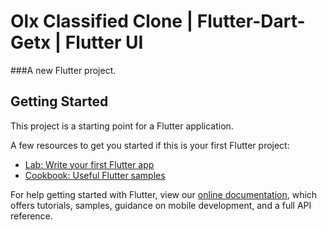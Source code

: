 # Olx Classified Clone  | Flutter-Dart-Getx | Flutter UI

###A new Flutter project.

## Getting Started

This project is a starting point for a Flutter application.

A few resources to get you started if this is your first Flutter project:

- [Lab:  Write your first Flutter app](https://flutter.dev/docs/get-started/codelab)
- [Cookbook: Useful Flutter samples](https://flutter.dev/docs/cookbook)

For help getting started with Flutter, view our
[online documentation](https://flutter.dev/docs), which offers tutorials,
samples, guidance on mobile development, and a full API reference.
